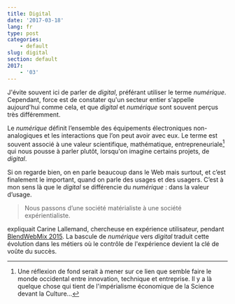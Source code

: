```yaml
---
title: Digital
date: '2017-03-18'
lang: fr
type: post
categories:
    - default
slug: digital
section: default
2017:
    - '03'
---
```


J'évite souvent ici de parler de <i>digital</i>, préférant utiliser le terme <i>numérique</i>. Cependant, force est de constater qu'un secteur entier s'appelle aujourd'hui comme cela, et que <i>digital</i> et <i>numérique</i> sont souvent perçus très différemment.

Le <i>numérique</i> définit l’ensemble des équipements électroniques non-analogiques et les interactions que l’on peut avoir avec eux. Le terme est souvent associé à une valeur scientifique, mathématique, entrepreneuriale[^1] qui nous pousse à parler plutôt, lorsqu'on imagine certains projets, de <i>digital</i>.

[^1]: Une réflexion de fond serait à mener sur ce lien que semble faire le monde occidental entre innovation, technique et entreprise. Il y a là quelque chose qui tient de l'impérialisme économique de la Science devant la Culture…

Si on regarde bien, on en parle beaucoup dans le Web mais surtout, et c’est finalement le important, quand on parle des usages et des usagers. C’est à mon sens là que le <i>digital</i> se différencie du <i>numérique</i> : dans la valeur d’usage.

> Nous passons d’une société matérialiste à une société expérientialiste.

expliquait Carine Lallemand, chercheuse en expérience utilisateur, pendant [BlendWebMix 2015](https://fr.slideshare.net/Carine_Lallemand/blendwebmix-2015-ux-design-et-si-la-cl-du-succs-se-trouvait-dans-les-thories-sur-lux). La bascule de <i>numérique</i> vers <i>digital</i> traduit cette évolution dans les métiers où le contrôle de l'expérience devient la clé de voûte du succès.